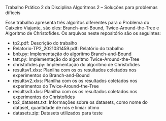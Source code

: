 Trabalho Prático 2 da Disciplina Algoritmos 2 – Soluções para problemas difíceis 

Esse trabalho apresenta três algoritos diferentes para o Problema do Caixeiro Viajante, são eles: Branch-and-Bound, Twice-Around-the-Tree e Algoritmo de Christofides. Os arquivos neste repositório são os seguintes:
- tp2.pdf: Descrição do trabalho
- Relatorio-TP2_2021031459.pdf: Relatório do trabalho
- bnb.py: Implementação do algoritmo Branch-and-Bound
- tatt.py: Implementação do algoritmo Twice-Around-the-Tree
- christofides.py: Implementação do algoritmo de Christofides
- resultsv1.xlxs: Planilha com os os resultados coletados nos experimentos do Branch-and-Bound
- resultsv2.xlxs: Planilha com os os resultados coletados nos experimentos do Twice-Around-the-Tree
- resultsv3.xlxs: Planilha com os os resultados coletados nos experimentos do Christofides
- tp2_datasets.txt: Informações sobre os datasets, como nome do dataset, quantidade de nós e limiar ótimo
- datasets.zip: Datasets utilizados para teste
